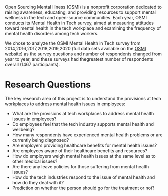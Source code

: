 Open Sourcing Mental Illness (OSMI) is a nonprofit corporation dedicated to raising awareness, educating, and providing resources to support mental wellness in the tech and open-source communities. Each year, OSMI conducts its Mental Health in Tech survey, aimed at measuring attitudes toward mental health in the tech workplace and examining the frequency of mental health disorders among tech workers.

We chose to analyze the OSMI Mental Health in Tech survey from 2014,2016,2017,2018,2019,2020 (full data sets available on the [OSMI website](https://osmihelp.org/research.html)) as the survey questions and number of respondents changed from year to year, and these surveys had thegreatest number of respondents overall (1467 participants).

# Research Questions
The key research area of this project is to understand the provisions at tech workplaces to address mental health issues in employees:
- What are the provisions at tech workplaces to address mental health issues in employees?
- Do employees feel that the tech industry supports mental health and wellbeing?
- How many respondents have experienced mental health problems or are currently being diagnosed?
- Are employers providing healthcare benefits for mental health issues?
- Are employees aware of their healthcare benefits and resources?
- How do employers weigh mental health issues at the same level as to other medical issues?
- Are there any leave policies for those suffering from mental health issues?
- How do the tech industries respond to the issue of mental health and how do they deal with it?
- Prediction on whether the person should go for the treatment or not?

